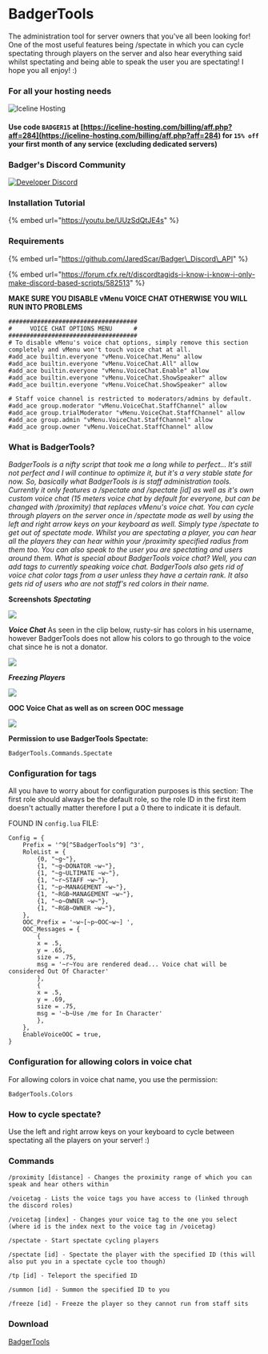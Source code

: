 # BadgerTools

The administration tool for server owners that you've all been looking for! One of the most useful features being /spectate in which you can cycle spectating through players on the server and also hear everything said whilst spectating and being able to speak the user you are spectating! I hope you all enjoy! :\)

### For all your hosting needs

![Iceline Hosting](https://i.gyazo.com/24c65c27acc53ce0656cda7e7ed29230.gif)

#### Use code `BADGER15` at [https://iceline-hosting.com/billing/aff.php?aff=284](https://iceline-hosting.com/billing/aff.php?aff=284) for `15% off` your first month of any service \(excluding dedicated servers\)

### Badger's Discord Community

[![Developer Discord](https://discordapp.com/api/guilds/597445834153525298/widget.png?style=banner4)](https://discord.com/invite/WjB5VFz)

### **Installation Tutorial**

{% embed url="https://youtu.be/UUzSdQtJE4s" %}

### **Requirements**

{% embed url="https://github.com/JaredScar/Badger\_Discord\_API" %}

{% embed url="https://forum.cfx.re/t/discordtagids-i-know-i-know-i-only-make-discord-based-scripts/582513" %}

**MAKE SURE YOU DISABLE vMenu VOICE CHAT OTHERWISE YOU WILL RUN INTO PROBLEMS**

```text
####################################
#     VOICE CHAT OPTIONS MENU      #
####################################
# To disable vMenu's voice chat options, simply remove this section completely and vMenu won't touch voice chat at all.
#add_ace builtin.everyone "vMenu.VoiceChat.Menu" allow
#add_ace builtin.everyone "vMenu.VoiceChat.All" allow
#add_ace builtin.everyone "vMenu.VoiceChat.Enable" allow
#add_ace builtin.everyone "vMenu.VoiceChat.ShowSpeaker" allow
#add_ace builtin.everyone "vMenu.VoiceChat.ShowSpeaker" allow

# Staff voice channel is restricted to moderators/admins by default.
#add_ace group.moderator "vMenu.VoiceChat.StaffChannel" allow
#add_ace group.trialModerator "vMenu.VoiceChat.StaffChannel" allow
#add_ace group.admin "vMenu.VoiceChat.StaffChannel" allow
#add_ace group.owner "vMenu.VoiceChat.StaffChannel" allow
```

### **What is BadgerTools?**

_BadgerTools is a nifty script that took me a long while to perfect... It's still not perfect and I will continue to optimize it, but it's a very stable state for now. So, basically what BadgerTools is is staff administration tools. Currently it only features a /spectate and /spectate \[id\] as well as it's own custom voice chat \(15 meters voice chat by default for everyone, but can be changed with /proximity\) that replaces vMenu's voice chat. You can cycle through players on the server once in /spectate mode as well by using the left and right arrow keys on your keyboard as well. Simply type /spectate to get out of spectate mode. Whilst you are spectating a player, you can hear all the players they can hear within your /proximity specified radius from them too. You can also speak to the user you are spectating and users around them. What is special about BadgerTools voice chat? Well, you can add tags to currently speaking voice chat. BadgerTools also gets rid of voice chat color tags from a user unless they have a certain rank. It also gets rid of users who are not staff's red colors in their name._

**Screenshots** _**Spectating**_ 

![](https://i.gyazo.com/012f16d990daaefc33b1c4024eb98690.gif)

_**Voice Chat**_ As seen in the clip below, rusty-sir has colors in his username, however BadgerTools does not allow his colors to go through to the voice chat since he is not a donator. 

![](https://i.gyazo.com/83dc4b3f6ea2e2ec42139c7c51d43847.gif)

_**Freezing Players**_ 

![](https://i.gyazo.com/12cc12c435870276f3ceb7f8f13c91c2.gif)

**OOC Voice Chat as well as on screen OOC message**

![](https://i.gyazo.com/9fba9a538eeb890391b46874da9265de.gif)

**Permission to use BadgerTools Spectate:**

```text
BadgerTools.Commands.Spectate
```

### **Configuration for tags** 

All you have to worry about for configuration purposes is this section: The first role should always be the default role, so the role ID in the first item doesn't actually matter therefore I put a 0 there to indicate it is default.

FOUND IN `config.lua` FILE:

```text
Config = {
	Prefix = '^9[^5BadgerTools^9] ^3',
	RoleList = {
		{0, "~g~"},  
		{1, "~g~DONATOR ~w~"},
		{1, "~g~ULTIMATE ~w~"},  
		{1, "~r~STAFF ~w~"}, 
		{1, "~p~MANAGEMENT ~w~"},
		{1, "~RGB~MANAGEMENT ~w~"},
		{1, "~o~OWNER ~w~"}, 
		{1, "~RGB~OWNER ~w~"}, 
	},
	OOC_Prefix = '~w~[~p~OOC~w~] ',
	OOC_Messages = {
		{
		x = .5,
		y = .65,
		size = .75,
		msg = '~r~You are rendered dead... Voice chat will be considered Out Of Character'
		},
		{
		x = .5,
		y = .69,
		size = .75,
		msg = '~b~Use /me for In Character'
		},
	},
	EnableVoiceOOC = true,
}
```

### **Configuration for allowing colors in voice chat** 

For allowing colors in voice chat name, you use the permission:

```text
BadgerTools.Colors
```

### **How to cycle spectate?** 

Use the left and right arrow keys on your keyboard to cycle between spectating all the players on your server! :\)

### **Commands** 

`/proximity [distance] - Changes the proximity range of which you can speak and hear others within`

`/voicetag - Lists the voice tags you have access to (linked through the discord roles)`

`/voicetag [index] - Changes your voice tag to the one you select (where id is the index next to the voice tag in /voicetag)`

`/spectate - Start spectate cycling players`

`/spectate [id] - Spectate the player with the specified ID (this will also put you in a spectate cycle too though)`

`/tp [id] - Teleport the specified ID`

`/summon [id] - Summon the specified ID to you`

`/freeze [id] - Freeze the player so they cannot run from staff sits`

### **Download**

 [BadgerTools](https://github.com/JaredScar/BadgerTools)

